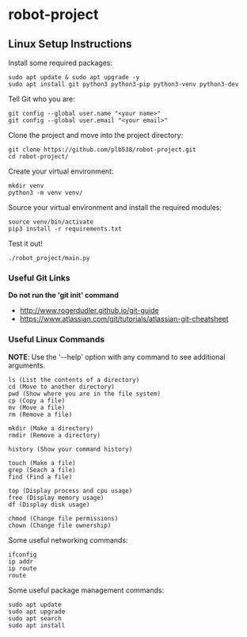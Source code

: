 # robot-project


## Linux Setup Instructions

Install some required packages:
```
sudo apt update & sudo apt upgrade -y
sudo apt install git python3 python3-pip python3-venv python3-dev
```

Tell Git who you are:
```
git config --global user.name "<your name>"
git config --global user.email "<your email>"
```

Clone the project and move into the project directory:
```
git clone https://github.com/plb538/robot-project.git
cd robot-project/
```

Create your virtual environment:
```
mkdir venv
python3 -m venv venv/
```

Source your virtual environment and install the required modules:
```
source venv/bin/activate
pip3 install -r requirements.txt
```

Test it out!
```
./robot_project/main.py
```

### Useful Git Links

**Do not run the 'git init' command**

* http://www.rogerdudler.github.io/git-guide
* https://www.atlassian.com/git/tutorials/atlassian-git-cheatsheet

### Useful Linux Commands

**NOTE**: Use the '--help' option with any command to see additional arguments.

```
ls (List the contents of a directory)
cd (Move to another directory)
pwd (Show where you are in the file system)
cp (Copy a file)
mv (Move a file)
rm (Remove a file)

mkdir (Make a directory)
rmdir (Remove a directory)

history (Show your command history)

touch (Make a file)
grep (Seach a file)
find (Find a file)

top (Display process and cpu usage)
free (Display memory usage)
df (Display disk usage)

chmod (Change file permissions)
chown (Change file ownership)
```

Some useful networking commands:
```
ifconfig
ip addr
ip route
route
```

Some useful package management commands:
```
sudo apt update
sudo apt upgrade
sudo apt search
sudo apt install
```

